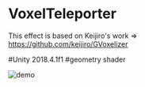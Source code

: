 # VoxelTeleporter

This effect is based on Keijiro's work => https://github.com/keijiro/GVoxelizer  

#Unity 2018.4.1f1
#geometry shader

![demo](https://raw.github.com/wiki/YoHana19/VoxelTeleporter/images/VoxelTeleporter.gif)
